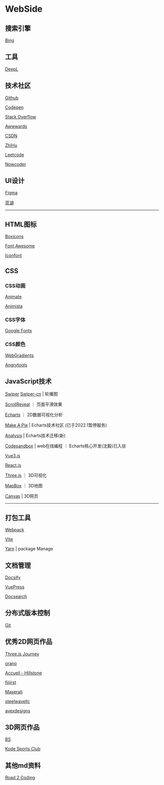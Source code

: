 # WebSide

<!-- [TOC] -->

## 搜索引擎

[Bing]
## 工具
[DeepL]
## 技术社区
[Github]

[Codepen]

[Stack Overflow]

[Awwwards]

[CSDN]

[ZhiHu]

[Leetcode]

[Nowcoder]

## UI设计
[Figma]

[蓝湖]

***
## HTML图标
[Boxicons]

[Font Awesome]

[Iconfont]
## CSS
### CSS动画

[Animate]

[Animista]

### CSS字体
[Google Fonts]

### CSS颜色
[WebGradients]

[Angrytools]

## JavaScript技术
[Swiper]
[Swiper-cn] | 轮播图

[ScrollReveal] ｜ 页面平滑效果

[Echarts] ｜ 2D数据可视化分析

[Make A Pie] | Echarts技术社区 (已于2022.1暂停服务)

[Analysis] | Echarts技术迁移(新)

[Codesandbox] | web在线编程 ｜ Echarts核心开发(沈毅)已入驻

[Vue3.js]

[React.js]

[Three.js] ｜ 3D可视化

[MapBox] ｜ 3D地图

[Canvas] | 3D网页

***

## 打包工具

[Webpack]

[Vite]

[Yarn] | package Manage

## 文档管理
[Docsify]

[VuePress]

[Docsearch]

## 分布式版本控制
[Git]


## 优秀2D网页作品
[Three.js Journey]

[orano]

[Accueil - Hillstone]

[fiiiirst]

[Maserati]

[steelwavellc]

[avexdesigns]

## 3D网页作品
[BS]

[Kode Sports Club]

## 其他md资料
[Road 2 Coding]



<!-- Links -->
[Bing]: https://cn.bing.com
[Github]: https://github.com
[Codepen]: https://codepen.io/trending
[CSDN]: https://www.csdn.net
[Stack Overflow]: https://stackoverflow.com
[ZhiHu]: https://www.zhihu.com/
[Swiper]: https://swiperjs.com
[ScrollReveal]: https://scrollrevealjs.org
[Echarts]: https://echarts.apache.org
[Make A Pie]: https://www.makeapie.com
[MapBox]: https://www.mapbox.com
[Boxicons]: https://boxicons.com
[Iconfont]: https://www.iconfont.cn
[Animate]: https://animate.style
[Font Awesome]: https://fontawesome.com
[WebGradients]: https://webgradients.com
[Docsify]: https://docsify.js.org
[VuePress]: https://v2.vuepress.vuejs.org/zh/
[Figma]: https://www.figma.com
[DeepL]: https://www.deepl.com/en/translator
[Webpack]: https://webpack.js.org
[Vite]: https://www.vitejs.net
[蓝湖]: https://lanhuapp.com
[Three.js]: https://threejs.org
[Vue3.js]: https://v3.cn.vuejs.org
[React.js]: https://reactjs.org
[Leetcode]: https://leetcode-cn.com
[Nowcoder]: https://www.nowcoder.com
[Awwwards]: https://www.awwwards.com
[Animista]: https://animista.net
[Google Fonts]: http://googlefonts.cn/english
[Swiper-cn]: https://github.surmon.me/vue-awesome-swiper/
[Git]: https://git-scm.com
[Docsearch]: https://docsearch.algolia.com
[Yarn]: https://yarnpkg.com
[Analysis]: http://analysis.datains.cn/finance-admin/#/chartLib/all
[Codesandbox]: https://codesandbox.io
[Canvas]: https://developer.mozilla.org/zh-CN/docs/Web/API/Canvas_API/Tutorial
[Accueil - Hillstone]: https://www.groupehillstone.com
[Three.js Journey]: https://threejs-journey.com
[BS]: https://bruno-simon.com
[Road 2 Coding]: https://www.r2coding.com/#/
[Angrytools]: https://angrytools.com
[Kode Sports Club]: https://kodeclubs.com
[Maserati]: https://houseof.maserati.com
[fiiiirst]: https://fiiiirst.com
[steelwavellc]: https://www.steelwavellc.com
[avexdesigns]: [https://avexdesigns.com/]
[orano]: https://www.orano.group/experience/innovation/en